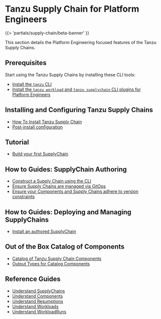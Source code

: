 # Tanzu Supply Chain for Platform Engineers

{{> 'partials/supply-chain/beta-banner' }}

This section details the Platform Engineering focused features of the Tanzu Supply Chains.

## Prerequisites
Start using the Tanzu Supply Chains by installing these CLI tools:

* [Install the `tanzu` CLI](../../install-tanzu-cli.hbs.md#install-the-tanzu-cli)
* [Install the `tanzu workload` and `tanzu supplychain` CLI plugins for Platform Engineers](./how-to/install-the-cli.hbs.md)

## Installing and Configuring Tanzu Supply Chains

* [How To Install Tanzu Supply Chain](./how-to/installing-supply-chain/about.hbs.md)
* [Post-install configuration](./how-to/installing-supply-chain/post-install-configuration.hbs.md)

## Tutorial

* [Build your first SupplyChain](./tutorials/my-first-supply-chain.hbs.md)

## How to Guides: SupplyChain Authoring

* [Construct a Supply Chain using the CLI](../platform-engineering/how-to/supply-chain-authoring/construct-with-cli.hbs.md)
* [Ensure Supply Chains are managed via GitOps](./gitops.hbs.md)
* [Ensure your Components and Supply Chains adhere to version constraints](./version-control.hbs.md)

## How to Guides: Deploying and Managing SupplyChains

* [Install an authored SupplyChain](./how-to/deploying-supply-chains/install.hbs.md)

## Out of the Box Catalog of Components

* [Catalog of Tanzu Supply Chain Components](./../reference/catalog/about.hbs.md)
* [Output Types for Catalog Components](./../reference/catalog/output-types.hbs.md)

## Reference Guides

* [Understand SupplyChains](./explanation/supply-chains.hbs.md)
* [Understand Components](./explanation/components.hbs.md)
* [Understand Resumptions](./explanation/resumptions.hbs.md)
* [Understand Workloads](./explanation/workloads.hbs.md)
* [Understand WorkloadRuns](./explanation/workload-runs.hbs.md)
